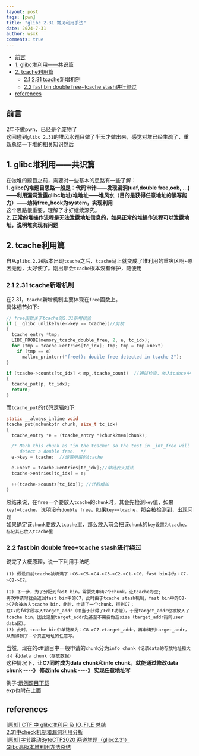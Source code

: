 ```yaml
---
layout: post
tags: [pwn]
title: "glibc 2.31 常见利用手法"
date: 2024-7-31
author: wsxk
comments: true
---
```


- [前言](#前言)
- [1. glibc堆利用——共识篇](#1-glibc堆利用共识篇)
- [2. tcache利用篇](#2-tcache利用篇)
  - [2.1 2.31 tcache新增机制](#21-231-tcache新增机制)
  - [2.2 fast bin double free+tcache stash进行绕过](#22-fast-bin-double-freetcache-stash进行绕过)
- [references](#references)


## 前言<br>
2年不做pwn，已经是个废物了<br>
这回碰到`glibc 2.31`的堆风水题目做了半天才做出来，感觉对堆已经生疏了，重新总结一下堆的相关知识然后

## 1. glibc堆利用——共识篇<br>
在做堆的题目之前，需要对一些基本的思路有一些了解：<br>
**1. glibc的堆题目思路一般是：代码审计——发现漏洞(uaf,double free,oob, ...)——利用漏洞泄露glibc地址/堆地址——堆风水（目的是获得任意地址的读写能力）——劫持free_hook为system，实现利用**<br>
这个思路很重要，理解了才好继续深究。<br>
**2. 正常的堆操作流程是无法泄露地址信息的，如果正常的堆操作流程可以泄露地址，说明堆实现有问题**<br>

## 2. tcache利用篇<br>
自从`glibc.2.26`版本出现`tcache`之后，`tcache`马上就变成了堆利用的重灾区啊~原因无他，太好使了。刚出那会`tcache`根本没有保护，随便用<br>
### 2.1 2.31 tcache新增机制<br>
在2.31，`tcache`新增机制主要体现在`free`函数上。<br>
具体细节如下:<br>
```c
// free函数关于tcache的2.31新增校验
if (__glibc_unlikely(e->key == tcache))//剪枝
{
  tcache_entry *tmp;
  LIBC_PROBE(memory_tcache_double_free, 2, e, tc_idx);
  for (tmp = tcache->entries[tc_idx]; tmp; tmp = tmp->next)
    if (tmp == e)
      malloc_printerr("free(): double free detected in tcache 2");
}

if (tcache->counts[tc_idx] < mp_.tcache_count)  //通过检查，放入tcahce中
{
  tcache_put(p, tc_idx);
  return;
}
```
而`tcache_put`的代码逻辑如下:<br>
```c
static __always_inline void
tcache_put(mchunkptr chunk, size_t tc_idx)
{
  tcache_entry *e = (tcache_entry *)chunk2mem(chunk);

  /* Mark this chunk as "in the tcache" so the test in _int_free will
     detect a double free.  */
  e->key = tcache;  //设置所属的tcache

  e->next = tcache->entries[tc_idx];//单链表头插法
  tcache->entries[tc_idx] = e;  

  ++(tcache->counts[tc_idx]); //计数增加
}
```
总结来说，在`free`一个要放入`tcache`的`chunk`时，其会先检测`key`值，如果`key!=tcache`，说明没有`double free`，如果`key==tcache`，那会被检测到，出现问题<br>
如果确定该`chunk`要放入`tcache`里，那么放入前会把该`chunk`的`key设置为tcache，标记其已放入tcache里`<br>

### 2.2 fast bin double free+tcache stash进行绕过<br>
说完了大概原理，说一下利用手法吧<br>
```
(1) 假设目前tcache被填满了：C6->C5->C4->C3->C2->C1->C0，fast bin中为：C7->C8->C7。

(2) 下一步，为了分配到fast bin，需要先申请7个chunk，让tcache为空;
再次申请时就会返回fast bin中的C7，此时由于tcache stash机制，fast bin中的C8->C7会被放入tcache bin，此时，申请了一个chunk，得到C7；
在C7的fd字段写入target_addr（相当于获得了Edit功能），于是target_addr也被放入了tcache bin，因此这里target_addr处甚至不需要伪造size（target_addr指向user data区）。
(3) 此时，tcache bin中单链表为：C8->C7->target_addr，再申请到target_addr，从而得到了一个真正地址的任意写。
```
当然，现在的ctf题目中一般申请的`chunk`分为`info chunk（记录data的存放地址和大小）`和`data chunk（存放数据）`<br>
这种情况下，让**C7同时成为data chunk和info chunk，就能通过修改data chunk ----》 修改info chunk ----》 实现任意地址写**<br>

例子:[示例题目下载](https://raw.githubusercontent.com/wsxk/wsxk_pictures/main/2024-3-25/cts.zip)<br>
exp也附在上面<br>

## references<br>
[[原创] CTF 中 glibc堆利用 及 IO_FILE 总结](https://bbs.kanxue.com/thread-272098.htm#msg_header_h3_4)<br>
[2.31中check机制和漏洞利用分析](https://gdufs-king.github.io/2020/05/09/Glibc2.31%E4%B8%8B%E7%9A%84check%E6%9C%BA%E5%88%B6%E5%92%8C%E5%88%A9%E7%94%A8%E6%8A%80%E5%B7%A7/)<br>
[[原创]字节跳动ByteCTF2020 两道堆题（glibc2.31）](https://bbs.kanxue.com/thread-263640-1.htm)<br>
[Glibc高版本堆利用方法总结](https://www.cnblogs.com/LynneHuan/p/17822172.html)<br>